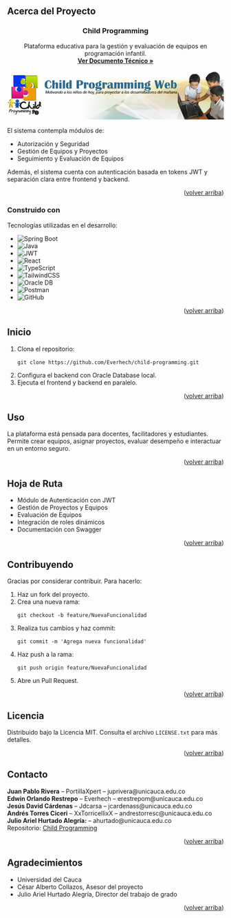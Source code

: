 <!-- ABOUT THE PROJECT -->
## Acerca del Proyecto
<div id="readme-top"></div>



  <h3 align="center">Child Programming</h3>

  <p align="center">
    Plataforma educativa para la gestión y evaluación de equipos en programación infantil.
    <br />
    <a href="https://docs.google.com/document/d/1hrngXTTdsKcdyylIEwSjEsUjdknn3Zpr/edit"><strong>Ver Documento Técnico »</strong></a>
    <br /><br />
    <img src="images/Captura de pantalla.png" alt="Imagen de la plataforma." width="700">
  </p>
</div>

El sistema contempla módulos de:
- Autorización y Seguridad
- Gestión de Equipos y Proyectos
- Seguimiento y Evaluación de Equipos

Además, el sistema cuenta con autenticación basada en tokens JWT y separación clara entre frontend y backend.

<p align="right">(<a href="#readme-top">volver arriba</a>)</p>

### Construido con

Tecnologías utilizadas en el desarrollo:

- ![Spring Boot](https://img.shields.io/badge/Spring_Boot-6DB33F?style=for-the-badge&logo=spring-boot&logoColor=white)
- ![Java](https://img.shields.io/badge/Java-ED8B00?style=for-the-badge&logo=java&logoColor=white)
- ![JWT](https://img.shields.io/badge/JWT-000000?style=for-the-badge&logo=JSON%20web%20tokens&logoColor=white)
- ![React](https://img.shields.io/badge/React-20232A?style=for-the-badge&logo=react&logoColor=61DAFB)
- ![TypeScript](https://img.shields.io/badge/TypeScript-007ACC?style=for-the-badge&logo=typescript&logoColor=white)
- ![TailwindCSS](https://img.shields.io/badge/Tailwind_CSS-38B2AC?style=for-the-badge&logo=tailwind-css&logoColor=white)
- ![Oracle DB](https://img.shields.io/badge/Oracle-CC0000?style=for-the-badge&logo=oracle&logoColor=white)
- ![Postman](https://img.shields.io/badge/Postman-FF6C37?style=for-the-badge&logo=postman&logoColor=white)
- ![GitHub](https://img.shields.io/badge/GitHub-181717?style=for-the-badge&logo=github&logoColor=white)

<p align="right">(<a href="#readme-top">volver arriba</a>)</p>

<!-- GETTING STARTED -->
<h2 id="inicio">Inicio</h2>

<ol>
  <li>Clona el repositorio:
    <pre><code>git clone https://github.com/Everhech/child-programming.git</code></pre>
  </li>
  <li>Configura el backend con Oracle Database local.</li>
  <li>Ejecuta el frontend y backend en paralelo.</li>
</ol>

<p align="right">(<a href="#readme-top">volver arriba</a>)</p>

<!-- USAGE EXAMPLES -->
<h2 id="uso">Uso</h2>

<p>
La plataforma está pensada para docentes, facilitadores y estudiantes. Permite crear equipos, asignar proyectos, evaluar desempeño e interactuar en un entorno seguro.
</p>

<p align="right">(<a href="#readme-top">volver arriba</a>)</p>

<!-- ROADMAP -->
<h2 id="hoja-de-ruta">Hoja de Ruta</h2>

<ul>
  <li>Módulo de Autenticación con JWT</li>
  <li>Gestión de Proyectos y Equipos</li>
  <li>Evaluación de Equipos</li>
  <li>Integración de roles dinámicos</li>
  <li>Documentación con Swagger</li>
</ul>

<p align="right">(<a href="#readme-top">volver arriba</a>)</p>

<!-- CONTRIBUTING -->
<h2 id="contribuyendo">Contribuyendo</h2>

<p>Gracias por considerar contribuir. Para hacerlo:</p>

<ol>
  <li>Haz un fork del proyecto.</li>
  <li>Crea una nueva rama:
    <pre><code>git checkout -b feature/NuevaFuncionalidad</code></pre>
  </li>
  <li>Realiza tus cambios y haz commit:
    <pre><code>git commit -m 'Agrega nueva funcionalidad'</code></pre>
  </li>
  <li>Haz push a la rama:
    <pre><code>git push origin feature/NuevaFuncionalidad</code></pre>
  </li>
  <li>Abre un Pull Request.</li>
</ol>

<p align="right">(<a href="#readme-top">volver arriba</a>)</p>

<!-- LICENSE -->
<h2 id="licencia">Licencia</h2>

<p>Distribuido bajo la Licencia MIT. Consulta el archivo <code>LICENSE.txt</code> para más detalles.</p>

<p align="right">(<a href="#readme-top">volver arriba</a>)</p>

<!-- CONTACT -->
<h2 id="contacto">Contacto</h2>

<p>
<b>Juan Pablo Rivera</b> – PortillaXpert – juprivera@unicauca.edu.co<br />
<b>Edwin Orlando Restrepo</b> – Everhech – erestrepom@unicauca.edu.co<br />
<b>Jesús David Cárdenas</b> – Jdcarsa – jcardenass@unicauca.edu.co<br />
<b>Andrés Torres Ciceri</b> – XxTorricellixX – andrestorresc@unicauca.edu.co<br />
<b>Julio Ariel Hurtado Alegría:</b>  – ahurtado@unicauca.edu.co<br />
Repositorio: <a href="https://github.com/PortillaXpert/Child-Programming">Child Programming</a>
</p>

<p align="right">(<a href="#readme-top">volver arriba</a>)</p>

<!-- ACKNOWLEDGMENTS -->
<h2 id="agradecimientos">Agradecimientos</h2>

<ul>
  <li>Universidad del Cauca</li>
  <li>César Alberto Collazos, Asesor del proyecto</li>
  <li>Julio Ariel Hurtado Alegría, Director del trabajo de grado</li>
</ul>

<p align="right">(<a href="#readme-top">volver arriba</a>)</p>
